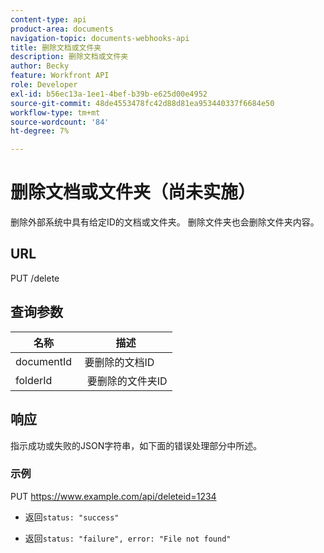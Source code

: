 ```yaml
---
content-type: api
product-area: documents
navigation-topic: documents-webhooks-api
title: 删除文档或文件夹
description: 删除文档或文件夹
author: Becky
feature: Workfront API
role: Developer
exl-id: b56ec13a-1ee1-4bef-b39b-e625d00e4952
source-git-commit: 48de4553478fc42d88d81ea953440337f6684e50
workflow-type: tm+mt
source-wordcount: '84'
ht-degree: 7%

---
```



# 删除文档或文件夹（尚未实施）

删除外部系统中具有给定ID的文档或文件夹。 删除文件夹也会删除文件夹内容。

## URL

PUT /delete

## 查询参数

| 名称  | 描述 |
|---|---|
| documentId  | 要删除的文档ID |
| folderId  |  要删除的文件夹ID |



## 响应

指示成功或失败的JSON字符串，如下面的错误处理部分中所述。

### 示例

PUT https://www.example.com/api/delete­­­­­­­­­­­­­­­­­­­­­­­­­­­­­id=1234
* 返回`status: "success"`

* 返回`status: "failure", error: "File not found"`
